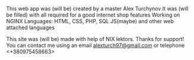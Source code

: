 This web app was (will be) created by a master Alex Turchynov
It was (will be filled) with all required for a good internet shop features
Working on NGINX 
Languages: HTML, CSS, PHP, SQL JS(maybe) and other web attached languages

This site was (will be) made with help of NIX lektors. Thanks for support!
You can contact me using an email <alexturch97@gmail.com>
or telephone <+380975458663>

